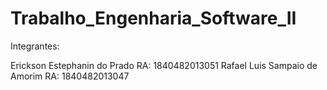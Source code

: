 # Trabalho_Engenharia_Software_II
Integrantes:

Erickson Estephanin do Prado       RA: 1840482013051
Rafael Luis Sampaio de Amorim      RA: 1840482013047
